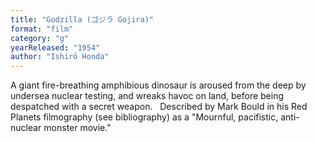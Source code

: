 ```yaml
---
title: "Godzilla (ゴジラ Gojira)"
format: "film"
category: "g"
yearReleased: "1954"
author: "Ishirō Honda"
---
```

A giant fire-breathing amphibious dinosaur is aroused from  the deep by undersea nuclear testing, and wreaks havoc on land, before being  despatched with a secret weapon.
 
Described by Mark Bould in his Red Planets filmography (see bibliography) as a "Mournful, pacifistic,  anti-nuclear monster movie."
 

